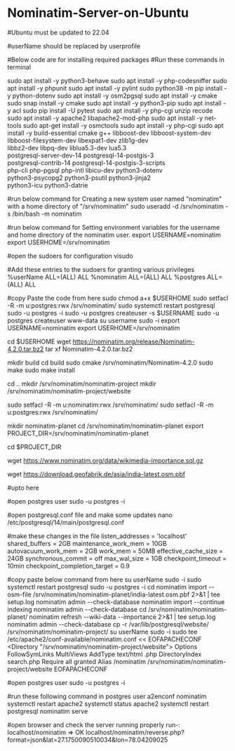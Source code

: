 # Nominatim-Server-on-Ubuntu
#Ubuntu must be updated to 22.04

#userName should be replaced by userprofile

#Below code are for installing required packages
#Run these commands in terminal

sudo apt install -y python3-behave
sudo apt install -y php-codesniffer
sudo apt install -y phpunit
sudo apt install -y pylint
sudo python38 -m pip install -y python-dotenv
sudo apt install -y osm2pgsql
sudo apt  install -y cmake
sudo snap install -y cmake 
sudo apt install -y python3-pip
sudo apt install -y acl
sudo pip install -U pytest
sudo apt install -y php-cgi unzip recode
sudo apt install -y apache2 libapache2-mod-php
sudo apt install -y net-tools
sudo apt-get install -y osmctools
sudo apt install -y php-cgi
sudo apt install -y build-essential cmake g++ libboost-dev libboost-system-dev \
                    libboost-filesystem-dev libexpat1-dev zlib1g-dev \
                    libbz2-dev libpq-dev liblua5.3-dev lua5.3 \
                    postgresql-server-dev-14 postgresql-14-postgis-3 \
                    postgresql-contrib-14 postgresql-14-postgis-3-scripts \
                    php-cli php-pgsql php-intl libicu-dev python3-dotenv \
                    python3-psycopg2 python3-psutil python3-jinja2 \
                    python3-icu python3-datrie



#run below command for Creating a new system user named "nominatim" with a home directory of "/srv/nominatim"
sudo useradd -d /srv/nominatim -s /bin/bash -m nominatim



#run below command for Setting environment variables for the username and home directory of the nominatim user.
export USERNAME=nominatim
export USERHOME=/srv/nominatim



#open the sudoers for configuration
visudo



#Add these entries to the sudoers for granting various privileges
%userName ALL=(ALL) ALL
%nominatim ALL=(ALL)  ALL
%postgres ALL=(ALL)  ALL



#copy Paste the code from here
sudo chmod a+x $USERHOME
sudo setfacl -R -m u:postgres:rwx /srv/nominatim/
sudo systemctl restart postgresql
sudo -u postgres -i
sudo -u postgres createuser -s $USERNAME
sudo -u postgres createuser www-data
su username
sudo -i
export USERNAME=nominatim
export USERHOME=/srv/nominatim

cd $USERHOME
wget https://nominatim.org/release/Nominatim-4.2.0.tar.bz2
tar xf Nominatim-4.2.0.tar.bz2

mkdir build
cd build
sudo cmake /srv/nominatim/Nominatim-4.2.0
sudo make
sudo make install

cd ..
mkdir /srv/nominatim/nominatim-project
mkdir /srv/nominatim/nominatim-project/website

sudo setfacl -R -m u:nominatim:rwx /srv/nominatim/
sudo setfacl -R -m u:postgres:rwx /srv/nominatim/

mkdir nominatim-planet
cd /srv/nominatim/nominatim-planet
export PROJECT_DIR=/srv/nominatim/nominatim-planet

cd $PROJECT_DIR

wget https://www.nominatim.org/data/wikimedia-importance.sql.gz

wget https://download.geofabrik.de/asia/india-latest.osm.pbf

#upto here



#open postgres user
sudo -u postgres -i


#open postgresql.conf file and make some updates
nano /etc/postgresql/14/main/postgresql.conf


#make these changes in the file
listen_addresses = 'localhost'
shared_buffers = 2GB
maintenance_work_mem = 10GB
autovacuum_work_mem = 2GB
work_mem = 50MB
effective_cache_size = 24GB
synchronous_commit = off
max_wal_size = 1GB
checkpoint_timeout = 10min
checkpoint_completion_target = 0.9




#copy paste below command from here
su userName
sudo -i
sudo systemctl restart postgresql
sudo -u postgres -i
cd
nominatim import --osm-file /srv/nominatim/nominatim-planet/india-latest.osm.pbf 2>&1 | tee setup.log
nominatim admin --check-database
nominatim import --continue indexing
nominatim admin --check-database
cd /srv/nominatim/nominatim-planet/
nominatim refresh --wiki-data --importance 2>&1 | tee setup.log
nominatim admin --check-database
cp -r /var/lib/postgresql/website/ /srv/nominatim/nominatim-project/
su userName
sudo -i
sudo tee /etc/apache2/conf-available/nominatim.conf << EOFAPACHECONF
<Directory "/srv/nominatim/nominatim-project/website">
  Options FollowSymLinks MultiViews
  AddType text/html   .php
  DirectoryIndex search.php
  Require all granted
</Directory>
Alias /nominatim /srv/nominatim/nominatim-project/website
EOFAPACHECONF


#open postgres user
sudo -u postgres -i

#run these following command in postgres user
a2enconf nominatim
systemctl restart apache2
systemctl status apache2
systemctl restart postgresql
nominatim serve


#open browser and check the server running properly 
run-: localhost/nominatim => OK
localhost/nominatim/reverse.php?format=json&lat=27.1750090510034&lon=78.04209025
